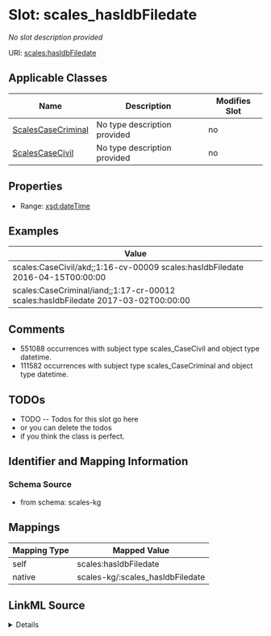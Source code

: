

# Slot: scales_hasIdbFiledate


_No slot description provided_





URI: [scales:hasIdbFiledate](http://schemas.scales-okn.org/rdf/scales#hasIdbFiledate)



<!-- no inheritance hierarchy -->





## Applicable Classes

| Name | Description | Modifies Slot |
| --- | --- | --- |
| [ScalesCaseCriminal](../classes/ScalesCaseCriminal.md) | No type description provided |  no  |
| [ScalesCaseCivil](../classes/ScalesCaseCivil.md) | No type description provided |  no  |







## Properties

* Range: [xsd:dateTime](http://www.w3.org/2001/XMLSchema#dateTime)






## Examples

| Value |
| --- |
| scales:CaseCivil/akd;;1:16-cv-00009 scales:hasIdbFiledate 2016-04-15T00:00:00 |
| scales:CaseCriminal/iand;;1:17-cr-00012 scales:hasIdbFiledate 2017-03-02T00:00:00 |

## Comments

* 551088 occurrences with subject type scales_CaseCivil and object type datetime.
* 111582 occurrences with subject type scales_CaseCriminal and object type datetime.

## TODOs

* TODO -- Todos for this slot go here
* or you can delete the todos
* if you think the class is perfect.

## Identifier and Mapping Information







### Schema Source


* from schema: scales-kg




## Mappings

| Mapping Type | Mapped Value |
| ---  | ---  |
| self | scales:hasIdbFiledate |
| native | scales-kg/:scales_hasIdbFiledate |




## LinkML Source

<details>
```yaml
name: scales_hasIdbFiledate
description: No slot description provided
todos:
- TODO -- Todos for this slot go here
- or you can delete the todos
- if you think the class is perfect.
comments:
- 551088 occurrences with subject type scales_CaseCivil and object type datetime.
- 111582 occurrences with subject type scales_CaseCriminal and object type datetime.
examples:
- value: scales:CaseCivil/akd;;1:16-cv-00009 scales:hasIdbFiledate 2016-04-15T00:00:00
- value: scales:CaseCriminal/iand;;1:17-cr-00012 scales:hasIdbFiledate 2017-03-02T00:00:00
from_schema: scales-kg
rank: 1000
slot_uri: scales:hasIdbFiledate
alias: scales_hasIdbFiledate
domain_of:
- scales_CaseCivil
- scales_CaseCriminal
range: datetime

```
</details>